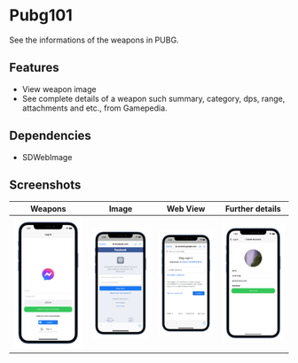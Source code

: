 # Pubg101

See the informations of the weapons in PUBG.

## Features

- View weapon image
- See complete details of a weapon such summary, category, dps, range, attachments and etc., from Gamepedia.


## Dependencies
- SDWebImage

## Screenshots


| Weapons | Image | Web View | Further details | 
| --- | --- | --- | --- | 
| ![](https://github.com/jervygu/app-messenger/blob/master/screenshots/Simulator%20Screen%20Shot%20-%20iPhone%2012%20-%20a_iphone12black_portrait.png) | ![](https://github.com/jervygu/app-messenger/blob/master/screenshots/Simulator%20Screen%20Shot%20-%20iPhone%2012%20-%20c_iphone12black_portrait.png) | ![](https://github.com/jervygu/app-messenger/blob/master/screenshots/Simulator%20Screen%20Shot%20-%20iPhone%2012%20-%20c2_iphone12black_portrait.png) | ![](https://github.com/jervygu/app-messenger/blob/master/screenshots/Simulator%20Screen%20Shot%20-%20iPhone%2012%20-%20b_iphone12black_portrait.png) |
